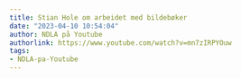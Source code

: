 ```yaml
---
title: Stian Hole om arbeidet med bildebøker
date: "2023-04-10 10:54:04"
author: NDLA på Youtube
authorlink: https://www.youtube.com/watch?v=mn7zIRPYOuw
tags:
- NDLA-pa-Youtube
---
```


